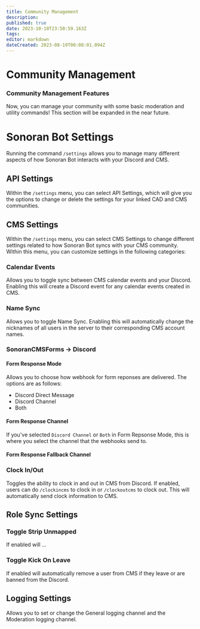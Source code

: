 ```yaml
---
title: Community Management
description: 
published: true
date: 2023-10-10T23:50:59.163Z
tags: 
editor: markdown
dateCreated: 2023-08-19T00:08:01.094Z
---
```


# Community Management

### Community Management Features

Now, you can manage your community with some basic moderation and utility commands! This section will be expanded in the near future.

# Sonoran Bot Settings

Running the command `/settings` allows you to manage many different aspects of how Sonoran Bot interacts with your Discord and CMS.

## API Settings

Within the `/settings` menu, you can select API Settings, which will give you the options to change or delete the settings for your linked CAD and CMS communities.

## CMS Settings

Within the `/settings` menu, you can select CMS Settings to change different settings related to how Sonoran Bot syncs with your CMS community. Within this menu, you can customize settings in the following categories:

### Calendar Events

Allows you to toggle sync between CMS calendar events and your Discord. Enabling this will create a Discord event for any calendar events created in CMS.

### Name Sync

Allows you to toggle Name Sync. Enabling this will automatically change the nicknames of all users in the server to their corresponding CMS account names.

### SonoranCMSForms -> Discord

#### Form Response Mode

Allows you to choose how webhook for form reponses are delivered. The options are as follows:
- Discord Direct Message
- Discord Channel
- Both

#### Form Response Channel

If you've selected `Discord Channel` or `Both` in Form Repsonse Mode, this is where you select the channel that the webhooks send to.

#### Form Response Fallback Channel

### Clock In/Out

Toggles the ability to clock in and out in CMS from Discord. If enabled, users can do `/clockincms` to clock in or `/clockoutcms` to clock out. This will automatically send clock information to CMS.

## Role Sync Settings

### Toggle Strip Unmapped
If enabled will ...
### Toggle Kick On Leave 
If enabled will automatically remove a user from CMS if they leave or are banned from the Discord.

## Logging Settings

Allows you to set or change the General logging channel and the Moderation logging channel.